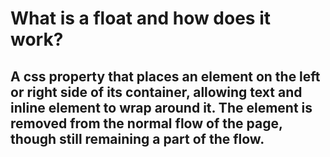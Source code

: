 # What is a float and how does it work?

## A css property that places an element on the left or right side of its container, allowing text and inline element to wrap around it. The element is removed from the normal flow of the page, though still remaining a part of the flow.
